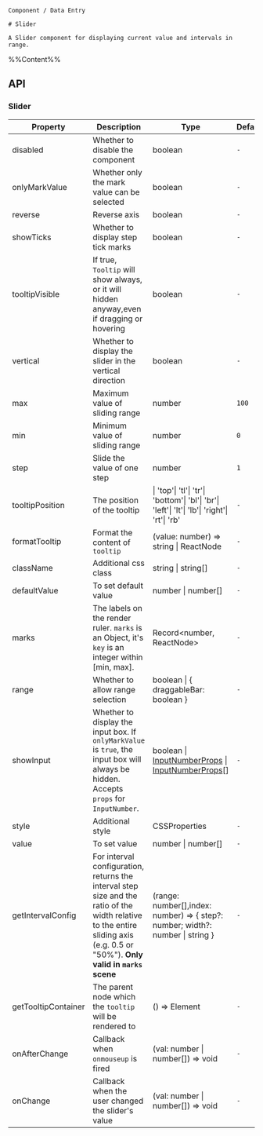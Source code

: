 `````
Component / Data Entry

# Slider

A Slider component for displaying current value and intervals in range.
`````

%%Content%%

## API

### Slider

|Property|Description|Type|DefaultValue|Version|
|---|---|---|---|---|
|disabled|Whether to disable the component|boolean |`-`|-|
|onlyMarkValue|Whether only the mark value can be selected|boolean |`-`|-|
|reverse|Reverse axis|boolean |`-`|-|
|showTicks|Whether to display step tick marks|boolean |`-`|-|
|tooltipVisible|If true, `Tooltip` will show always, or it will hidden anyway,even if dragging or hovering|boolean |`-`|-|
|vertical|Whether to display the slider in the vertical direction|boolean |`-`|-|
|max|Maximum value of sliding range|number |`100`|-|
|min|Minimum value of sliding range|number |`0`|-|
|step|Slide the value of one step|number |`1`|-|
|tooltipPosition|The position of the tooltip|\| 'top'\| 'tl'\| 'tr'\| 'bottom'\| 'bl'\| 'br'\| 'left'\| 'lt'\| 'lb'\| 'right'\| 'rt'\| 'rb' |`-`|-|
|formatTooltip|Format the content of `tooltip`|(value: number) => string \| ReactNode |`-`|-|
|className|Additional css class|string \| string[] |`-`|-|
|defaultValue|To set default value|number \| number[] |`-`|-|
|marks|The labels on the render ruler. `marks` is an Object, it's `key` is an integer within [min, max].|Record&lt;number, ReactNode&gt; |`-`|-|
|range|Whether to allow range selection|boolean \| { draggableBar: boolean } |`-`|2.14.0|
|showInput|Whether to display the input box. If `onlyMarkValue` is `true`, the input box will always be hidden. Accepts `props` for `InputNumber`.|boolean \| [InputNumberProps](input-number#inputnumber) \| [InputNumberProps](input-number#inputnumber)[] |`-`|`InputNumberProps` in `2.32.0`|
|style|Additional style|CSSProperties |`-`|-|
|value|To set value|number \| number[] |`-`|-|
|getIntervalConfig|For interval configuration, returns the interval step size and the ratio of the width relative to the entire sliding axis (e.g. 0.5 or "50%"). **Only valid in `marks` scene**|(range: number[],index: number) => { step?: number; width?: number \| string } |`-`|2.30.0|
|getTooltipContainer|The parent node which the `tooltip` will be rendered to|() => Element |`-`|-|
|onAfterChange|Callback when `onmouseup` is fired|(val: number \| number[]) => void |`-`|2.20.0|
|onChange|Callback when the user changed the slider's value|(val: number \| number[]) => void |`-`|-|
